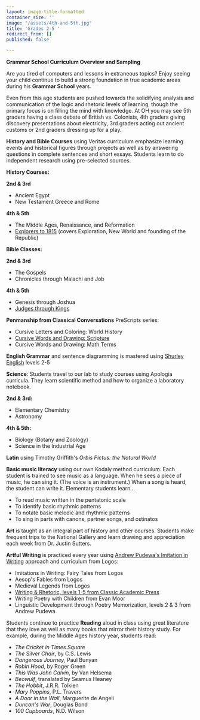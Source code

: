 ```yaml
---
layout: image-title-formatted
container_size: ''
image: "/assets/4th-and-5th.jpg"
title: 'Grades 2-5 '
redirect_from: []
published: false

---
```

**Grammar School Curriculum Overview and Sampling**

Are you tired of computers and lessons in extraneous topics? Enjoy seeing your child continue to build a strong foundation in true academic areas during his **Grammar School** years.

Even from this age students are pushed towards the solidifying analysis and communication of the logic and rhetoric levels of learning, though the primary focus is on filling the mind with knowledge. At OH you may see 5th graders having a class debate of British vs. Colonists, 4th graders giving discovery presentations about electricity, 3rd graders acting out ancient customs or 2nd graders dressing up for a play.

**History and Bible Courses** using Veritas curriculum emphasize learning events and historical figures through projects as well as by answering questions in complete sentences and short essays. Students learn to do independent research using pre-selected sources.

**History Courses:**

**2nd & 3rd**

* Ancient Egypt
* New Testament Greece and Rome

**4th & 5th**

* The Middle Ages, Renaissance, and Reformation
* <a href="https://veritaspress.com/store/explorers-to-1815-flashcards.html" target="_blank">Explorers to 1815</a> (covers Exploration, New World and founding of the Republic)

**Bible Classes:**

**2nd & 3rd**

* The Gospels
* Chronicles through Malachi and Job

**4th & 5th**

* Genesis through Joshua
* <a href="https://veritaspress.com/store/judges-to-kings-flashcards.html" target="_blank">Judges through Kings</a>

**Penmanship from Classical Conversations** PreScripts series:

* Cursive Letters and Coloring: World History
* <a href="https://classicalconversationsbooks.com/products/sc020" target="_blank">Cursive Words and Drawing: Scripture</a>
* Cursive Words and Drawing: Math Terms

**English Grammar** and sentence diagramming is mastered using <a href="https://www.shurley.com/?583c10bfdbd326ba151c5e39186a4" target="_blank">Shurley English</a> levels 2-5

**Science**: Students travel to our lab to study courses using Apologia curricula. They learn scientific method and how to organize a laboratory notebook.

**2nd & 3rd:**

* Elementary Chemistry
* Astronomy

**4th & 5th:**

* Biology (Botany and Zoology)
* Science in the Industrial Age

**Latin** using Timothy Griffith's _Orbis Pictus: the Natural World_

**Basic music literacy** using our own Kodaly method curriculum. Each student is trained to see music as a language. When he sees a piece of music, he can sing it. (The voice is an instrument.) When a song is heard, the student can write it. Elementary students learn...

* To read music written in the pentatonic scale
* To identify basic rhythmic patterns
* To notate basic melodic and rhythmic patterns
* To sing in parts with canons, partner songs, and ostinatos

**Art** is taught as an integral part of history and other courses. Students make frequent trips to the National Gallery and learn drawing and appreciation each week from Dr. Justin Sutters.

**Artful Writing** is practiced every year using <a href="https://iew.com/intro-iew" target="_blank">Andrew Pudewa's Imitation in Writing</a> approach and curriculum from Logos:

* Imitations in Writing: Fairy Tales from Logos
* Aesop's Fables from Logos
* Medieval Legends from Logos
* <a href="https://classicalacademicpress.com/collections/writing-rhetoric" target="_blank">Writing & Rhetoric, levels 1-5 from Classic Academic Press</a>
* Writing Poetry with Children from Evan Moor
* Linguistic Development through Poetry Memorization, levels 2 & 3 from Andrew Pudewa

Students continue to practice **Reading** aloud in class using great literature that they love as well as many books that mirror their history study. For example, during the Middle Ages history year, students read:

* _The Cricket in Times Square_
* _The Silver Chair_, by C.S. Lewis
* _Dangerous Journey_, Paul Bunyan
* _Robin Hood_, by Roger Green
* _This Was John Calvin_, by Van Helsema
* _Beowulf_, translated by Seamus Heaney
* _The Hobbit_, J.R.R. Tolkien
* _Mary Poppins_, P.L. Travers
* _A Door in the Wall_, Marguerite de Angeli
* _Duncan's War_, Douglas Bond
* _100 Cupboards_, N.D. Wilson